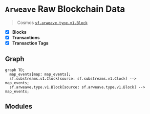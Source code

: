 # `Arweave` Raw Blockchain Data

> Cosmos
> [`sf.arweave.type.v1.Block`](https://buf.build/pinax/firehose-arweave/file/main:sf/arweave/type/v1/type.proto)

- [x] **Blocks**
- [x] **Transactions**
- [x] **Transaction Tags**

## Graph

```mermaid
graph TD;
  map_events[map: map_events];
  sf.substreams.v1.Clock[source: sf.substreams.v1.Clock] --> map_events;
  sf.arweave.type.v1.Block[source: sf.arweave.type.v1.Block] --> map_events;
```

## Modules

```bash

```
